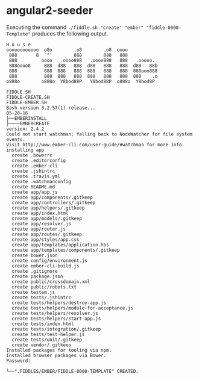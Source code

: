 angular2-seeder
======

Executing the command `./fiddle.sh "create" "ember" "fiddle-0000-Template"` produces the following output.

    H o u s e
    oooooooooooo  o8o        .o8        .o8  oooo
     888       8  `"'        888        888   888
     888         oooo   .oooo888   .oooo888   888   .ooooo.
     888oooo8     888  d88   888  d88   888   888  d88   88b
     888          888  888   888  888   888   888  888ooo888
     888          888  888   888  888   888   888  888    .o
    o888o        o888o  Y8bod88P   Y8bod88P  o888o  Y8bod8P
    
    FIDDLE.SH
    FIDDLE-CREATE.SH
    FIDDLE-EMBER.SH
    Bash version 3.2.57(1)-release...
    05-28-16
    ├──EMBERINSTALL
    ├────EMBERCREATE
    version: 2.4.2
    Could not start watchman; falling back to NodeWatcher for file system events.
    Visit http://www.ember-cli.com/user-guide/#watchman for more info.
    installing app
      create .bowerrc
      create .editorconfig
      create .ember-cli
      create .jshintrc
      create .travis.yml
      create .watchmanconfig
      create README.md
      create app/app.js
      create app/components/.gitkeep
      create app/controllers/.gitkeep
      create app/helpers/.gitkeep
      create app/index.html
      create app/models/.gitkeep
      create app/resolver.js
      create app/router.js
      create app/routes/.gitkeep
      create app/styles/app.css
      create app/templates/application.hbs
      create app/templates/components/.gitkeep
      create bower.json
      create config/environment.js
      create ember-cli-build.js
      create .gitignore
      create package.json
      create public/crossdomain.xml
      create public/robots.txt
      create testem.js
      create tests/.jshintrc
      create tests/helpers/destroy-app.js
      create tests/helpers/module-for-acceptance.js
      create tests/helpers/resolver.js
      create tests/helpers/start-app.js
      create tests/index.html
      create tests/integration/.gitkeep
      create tests/test-helper.js
      create tests/unit/.gitkeep
      create vendor/.gitkeep
    Installed packages for tooling via npm.
    Installed browser packages via Bower.
    Password:
    
    └──".FIDDLES/EMBER/FIDDLE-0000-TEMPLATE" CREATED.